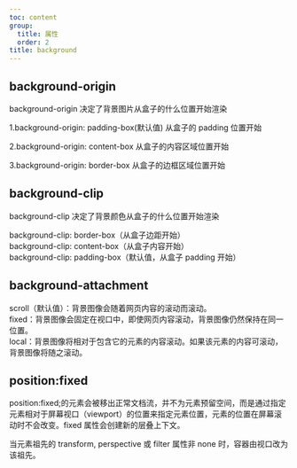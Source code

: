 ```yaml
---
toc: content
group:
  title: 属性
  order: 2
title: background
---
```


## background-origin

background-origin 决定了背景图片从盒子的什么位置开始渲染

1.background-origin: padding-box(默认值) 从盒子的 padding 位置开始

2.background-origin: content-box 从盒子的内容区域位置开始

3.background-origin: border-box 从盒子的边框区域位置开始

## background-clip

background-clip 决定了背景颜色从盒子的什么位置开始渲染

background-clip: border-box（从盒子边距开始）  
background-clip: content-box（从盒子内容开始）  
background-clip: padding-box（默认值，从盒子 padding 开始）

## background-attachment

scroll（默认值）：背景图像会随着网页内容的滚动而滚动。  
fixed：背景图像会固定在视口中，即使网页内容滚动，背景图像仍然保持在同一位置。  
local：背景图像将相对于包含它的元素的内容滚动。如果该元素的内容可滚动，背景图像将随之滚动。

## position:fixed

position:fixed;的元素会被移出正常文档流，并不为元素预留空间，而是通过指定元素相对于屏幕视口（viewport）的位置来指定元素位置，元素的位置在屏幕滚动时不会改变。fixed 属性会创建新的层叠上下文。

当元素祖先的 transform, perspective 或 filter 属性非 none 时，容器由视口改为该祖先。
